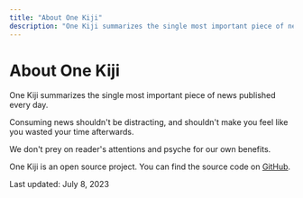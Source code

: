 ```yaml
---
title: "About One Kiji"
description: "One Kiji summarizes the single most important piece of news published every day."
---
```


# About One Kiji

One Kiji summarizes the single most important piece of news published every day. 

Consuming news shouldn't be distracting, and shouldn't make you feel like you wasted your time afterwards.

We don't prey on reader's attentions and psyche for our own benefits.

One Kiji is an open source project. You can find the source code on [GitHub](https://github.com/onekiji/onekiji).

Last updated: July 8, 2023
